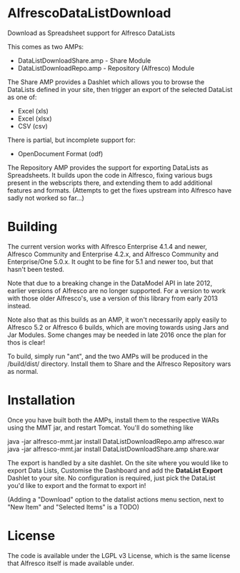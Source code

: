 AlfrescoDataListDownload
========================

Download as Spreadsheet support for Alfresco DataLists

This comes as two AMPs:
 * DataListDownloadShare.amp - Share Module
 * DataListDownloadRepo.amp - Repository (Alfresco) Module

The Share AMP provides a Dashlet which allows you to browse the DataLists
defined in your site, then trigger an export of the selected DataList
as one of:
 * Excel (xls)
 * Excel (xlsx)
 * CSV (csv)

There is partial, but incomplete support for:
 * OpenDocument Format (odf)

The Repository AMP provides the support for exporting DataLists as
Spreadsheets. It builds upon the code in Alfresco, fixing various bugs
present in the webscripts there, and extending them to add additional
features and formats. (Attempts to get the fixes upstream into Alfresco
have sadly not worked so far...)

Building
========
The current version works with Alfresco Enterprise 4.1.4 and newer,
Alfresco Community and Enterprise 4.2.x, and Alfresco Community and
Enterprise/One 5.0.x. It ought to be fine for 5.1 and newer too, but
that hasn't been tested. 

Note that due to a breaking change in the DataModel API in late 2012, 
earlier versions of Alfresco are no longer supported. For a version 
to work with those older Alfresco's, use a version of this library from 
early 2013 instead.

Note also that as this builds as an AMP, it won't necessarily apply
easily to Alfresco 5.2 or Alfresco 6 builds, which are moving towards
using Jars and Jar Modules. Some changes may be needed in late 2016 once
the plan for thos is clear!


To build, simply run "ant", and the two AMPs will be produced in
the /build/dist/ directory. Install them to Share and the Alfresco Repository
wars as normal.

Installation
============
Once you have built both the AMPs, install them to the respective WARs
using the MMT jar, and restart Tomcat. You'll do something like

   java -jar alfresco-mmt.jar install DataListDownloadRepo.amp alfresco.war
   java -jar alfresco-mmt.jar install DataListDownloadShare.amp share.war

The export is handled by a site dashlet. On the site where you would like
to export Data Lists, Customise the Dashboard and add the **DataList Export**
Dashlet to your site. No configuration is required, just pick the 
DataList you'd like to export and the format to export in!

(Adding a "Download" option to the datalist actions menu section, next to 
"New Item" and "Selected Items" is a TODO)

License
=======
The code is available under the LGPL v3 License, which is the same license
that Alfresco itself is made available under.
